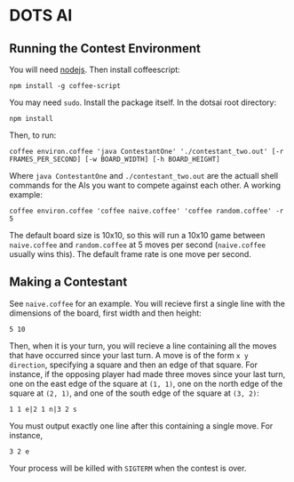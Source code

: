 DOTS AI
=======

Running the Contest Environment
-------------------------------
You will need [nodejs](nodejs.org). Then install coffeescript:
```
npm install -g coffee-script
```
You may need `sudo`. Install the package itself. In the dotsai root directory:
```
npm install
```
Then, to run:
```
coffee environ.coffee 'java ContestantOne' './contestant_two.out' [-r FRAMES_PER_SECOND] [-w BOARD_WIDTH] [-h BOARD_HEIGHT]
```
Where `java ContestantOne` and `./contestant_two.out` are the actuall shell commands for the AIs you want to compete against each other. A working example:
```
coffee environ.coffee 'coffee naive.coffee' 'coffee random.coffee' -r 5
```
The default board size is 10x10, so this will run a 10x10 game between `naive.coffee` and `random.coffee` at 5 moves per second (`naive.coffee` usually wins this). The default frame rate is one move per second.

Making a Contestant
-------------------
See `naive.coffee` for an example. You will recieve first a single line with the dimensions of the board, first width and then height:
```
5 10
```
Then, when it is your turn, you will recieve a line containing all the moves that have occurred since your last turn. A move is of the form `x y direction`, specifying a square and then an edge of that square. For instance, if the opposing player had made three moves since your last turn, one on the east edge of the square at `(1, 1)`, one on the north edge of the square at `(2, 1)`, and one of the south edge of the square at `(3, 2)`:
```
1 1 e|2 1 n|3 2 s
```
You must output exactly one line after this containing a single move. For instance,
```
3 2 e
```
Your process will be killed with `SIGTERM` when the contest is over.
